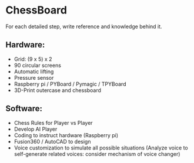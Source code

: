 # ChessBoard
For each detailed step, write reference and knowledge behind it.


## Hardware:
  * Grid: (9 x 5) x 2
  * 90 circular screens
  * Automatic lifting
  * Pressure sensor
  * Raspberry pi / PYBoard / Pymagic / TPYBoard
  * 3D-Print outercase and chessboard


## Software:
  * Chess Rules for Player vs Player
  * Develop AI Player
  * Coding to instruct hardware (Raspberry pi)
  * Fusion360 / AutoCAD to design
  * Voice customization to simulate all possible situations (Analyze voice to self-generate related voices: consider mechanism of voice changer) 
